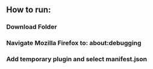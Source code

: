 ## How to run:
### Download Folder
### Navigate Mozilla Firefox to: about:debugging
### Add temporary plugin and select manifest.json

